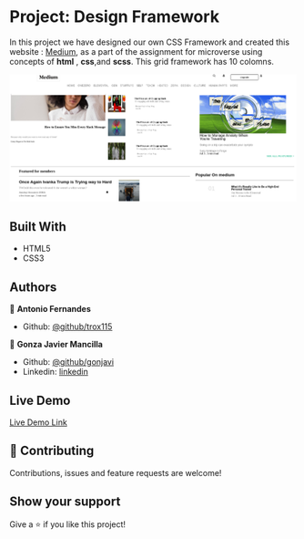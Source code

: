 # Project: Design Framework

In this project we have designed our own CSS Framework and created this website : [Medium](https://www.medium.com/), as a part of the assignment for microverse using concepts of **html** , **css**,and **scss**. This grid framework has 10 colomns.


![screenshot](./img/cssframework.png)


## Built With

- HTML5
- CSS3

## Authors

👤 **Antonio Fernandes**

- Github: [@github/trox115](https://github.com/trox115)

👤 **Gonza Javier Mancilla**

- Github: [@github/gonjavi](https://github.com/gonjavi)
- Linkedin: [linkedin](https://www.linkedin.com/in/g-javier-mancilla-a686a9178/)

## Live Demo

[Live Demo Link](https://raw.githack.com/gonjavi/cssframework/development/index.html)


## 🤝 Contributing

Contributions, issues and feature requests are welcome!


## Show your support

Give a ⭐️ if you like this project!

